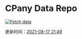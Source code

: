 # CPany Data Repo

[![Fetch data](https://github.com/yjl9903/CPany/actions/workflows/fetch.yml/badge.svg)](https://github.com/yjl9903/CPany/actions/workflows/fetch.yml)

<!-- START_SECTION: update_time -->
更新时间：[2021-08-17 21:49](https://www.timeanddate.com/worldclock/fixedtime.html?msg=Fetch+data&iso=20210817T214941&p1=237)
<!-- END_SECTION: update_time -->
